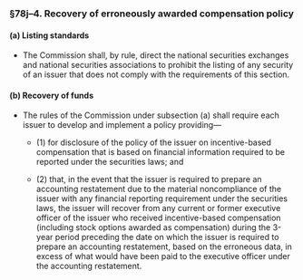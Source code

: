 ### §78j–4. Recovery of erroneously awarded compensation policy
#### (a) Listing standards
* The Commission shall, by rule, direct the national securities exchanges and national securities associations to prohibit the listing of any security of an issuer that does not comply with the requirements of this section.

#### (b) Recovery of funds
* The rules of the Commission under subsection (a) shall require each issuer to develop and implement a policy providing—

  * (1) for disclosure of the policy of the issuer on incentive-based compensation that is based on financial information required to be reported under the securities laws; and

  * (2) that, in the event that the issuer is required to prepare an accounting restatement due to the material noncompliance of the issuer with any financial reporting requirement under the securities laws, the issuer will recover from any current or former executive officer of the issuer who received incentive-based compensation (including stock options awarded as compensation) during the 3-year period preceding the date on which the issuer is required to prepare an accounting restatement, based on the erroneous data, in excess of what would have been paid to the executive officer under the accounting restatement.